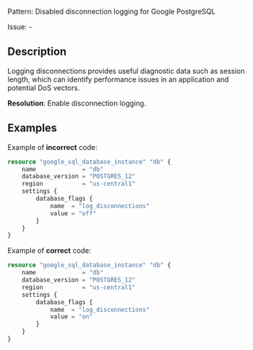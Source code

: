 Pattern: Disabled disconnection logging for Google PostgreSQL

Issue: -

## Description

Logging disconnections provides useful diagnostic data such as session length, which can identify performance issues in an application and potential DoS vectors.

**Resolution**: Enable disconnection logging.

## Examples

Example of **incorrect** code:

```terraform
resource "google_sql_database_instance" "db" {
	name             = "db"
	database_version = "POSTGRES_12"
	region           = "us-central1"
	settings {
		database_flags {
			name  = "log_disconnections"
			value = "off"
		}
	}
}
```

Example of **correct** code:

```terraform
resource "google_sql_database_instance" "db" {
	name             = "db"
	database_version = "POSTGRES_12"
	region           = "us-central1"
	settings {
		database_flags {
			name  = "log_disconnections"
			value = "on"
		}
	}
}
```